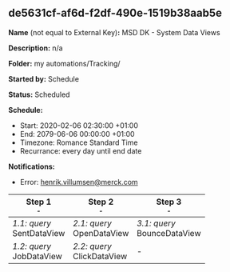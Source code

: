 ## de5631cf-af6d-f2df-490e-1519b38aab5e

**Name** (not equal to External Key)**:** MSD DK - System Data Views

**Description:** n/a

**Folder:** my automations/Tracking/

**Started by:** Schedule

**Status:** Scheduled

**Schedule:**

* Start: 2020-02-06 02:30:00 +01:00
* End: 2079-06-06 00:00:00 +01:00
* Timezone: Romance Standard Time
* Recurrance: every day until end date

**Notifications:**

* Error: henrik.villumsen@merck.com

| Step 1<br>_<small>-</small>_ | Step 2<br>_<small>-</small>_ | Step 3<br>_<small>-</small>_ |
| --- | --- | --- |
| _1.1: query_<br>SentDataView | _2.1: query_<br>OpenDataView | _3.1: query_<br>BounceDataView |
| _1.2: query_<br>JobDataView | _2.2: query_<br>ClickDataView | - |
